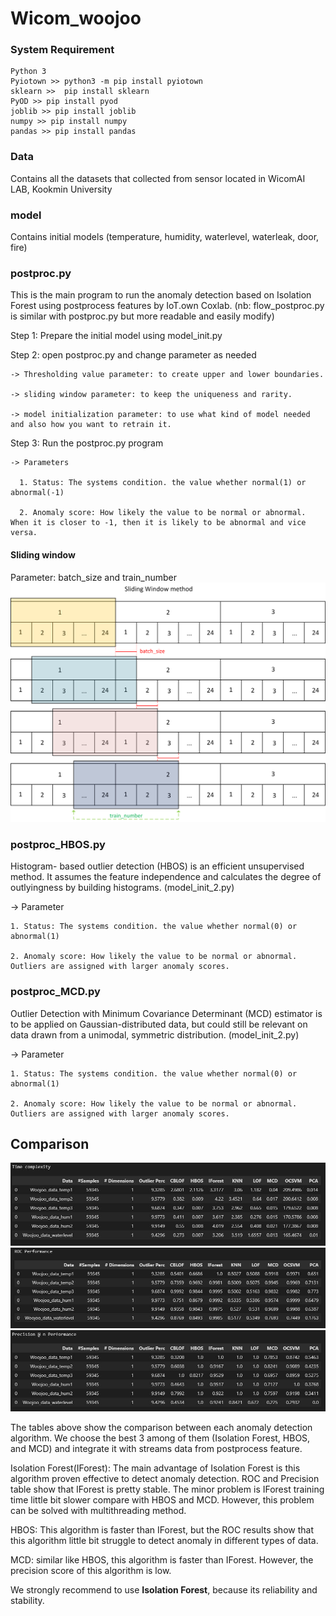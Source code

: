 # Wicom_woojoo

### System Requirement
    Python 3
    Pyiotown >> python3 -m pip install pyiotown
    sklearn >>  pip install sklearn
    PyOD >> pip install pyod    
    joblib >> pip install joblib
    numpy >> pip install numpy
    pandas >> pip install pandas
  
### Data
Contains all the datasets that collected from sensor located in WicomAI LAB, Kookmin University

### model
Contains initial models (temperature, humidity, waterlevel, waterleak, door, fire)

### postproc.py
This is the main program to run the anomaly detection based on Isolation Forest using postprocess features by IoT.own Coxlab.
(nb: flow_postproc.py is similar with postproc.py but more readable and easily modify)

  Step 1: Prepare the initial model using model_init.py
  
  Step 2: open postproc.py and change parameter as needed
  
    -> Thresholding value parameter: to create upper and lower boundaries.
    
    -> sliding window parameter: to keep the uniqueness and rarity.
    
    -> model initialization parameter: to use what kind of model needed and also how you want to retrain it.
  Step 3: Run the postproc.py program
  
    -> Parameters
    
      1. Status: The systems condition. the value whether normal(1) or abnormal(-1)
      
      2. Anomaly score: How likely the value to be normal or abnormal. When it is closer to -1, then it is likely to be abnormal and vice versa.

#### Sliding window
Parameter: batch_size and train_number
![sliding_window](/docs/sliding_window.png)

### postproc_HBOS.py
Histogram- based outlier detection (HBOS) is an efficient unsupervised method. It assumes the feature independence and calculates the degree of outlyingness by building histograms. (model_init_2.py)

  -> Parameter
  
    1. Status: The systems condition. the value whether normal(0) or abnormal(1)
    
    2. Anomaly score: How likely the value to be normal or abnormal. Outliers are assigned with larger anomaly scores.

### postproc_MCD.py
Outlier Detection with Minimum Covariance Determinant (MCD) estimator is to be applied on Gaussian-distributed data, but could still be relevant on data drawn from a unimodal, symmetric distribution.
(model_init_2.py)

  -> Parameter
  
    1. Status: The systems condition. the value whether normal(0) or abnormal(1)
    
    2. Anomaly score: How likely the value to be normal or abnormal. Outliers are assigned with larger anomaly scores.
    
## Comparison
![model_comparison1](/docs/result_timecomplexity.JPG)
![model_comparison2](/docs/result_roc.JPG)
![model_comparison3](/docs/result_precision.JPG)

The tables above show the comparison between each anomaly detection algorithm. We choose the best 3 among of them (Isolation Forest, HBOS, and MCD) and integrate it with streams data from postprocess feature.

Isolation Forest(IForest): The main advantage of Isolation Forest is this algorithm proven effective to detect anomaly detection. ROC and Precision table show that IForest is pretty stable. The minor problem is IForest training time little bit slower compare with HBOS and MCD. However, this problem can be solved with multithreading method.

HBOS: This algorithm is faster than IForest, but the ROC results show that this algorithm little bit struggle to detect anomaly in different types of data.

MCD: similar like HBOS, this algorithm is faster than IForest. However, the precision score of this algorithm is low.

We strongly recommend to use **Isolation Forest**, because its reliability and stability.

